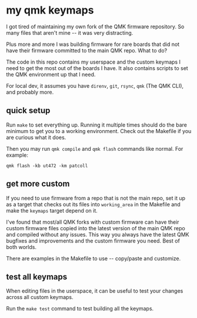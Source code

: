 # my qmk keymaps

I got tired of maintaining my own fork of the QMK firmware repository. So many
files that aren't mine -- it was very distracting.

Plus more and more I was building firmware for rare boards that did not have
their firmware committed to the main QMK repo. What to do?

The code in this repo contains my userspace and the custom keymaps I need to
get the most out of the boards I have. It also contains scripts to set the QMK
environment up that I need.

For local dev, it assumes you have `direnv`, `git`, `rsync`, `qmk` (The QMK
CLI), and probably more.

## quick setup

Run `make` to set everything up. Running it multiple times should do the bare
minimum to get you to a working environment. Check out the Makefile if you are
curious what it does.

Then you may run `qmk compile` and `qmk flash` commands like normal. For example:

    qmk flash -kb ut472 -km patcoll

## get more custom

If you need to use firmware from a repo that is not the main repo, set it up as
a target that checks out its files into `working_area` in the Makefile and make
the `keymaps` target depend on it.

I've found that most/all QMK forks with custom firmware can have their custom
firmware files copied into the latest version of the main QMK repo and compiled
without any issues. This way you always have the latest QMK bugfixes and
improvements and the custom firmware you need. Best of both worlds.

There are examples in the Makefile to use -- copy/paste and customize.

## test all keymaps

When editing files in the userspace, it can be useful to test your changes
across all custom keymaps.

Run the `make test` command to test building all the keymaps.
